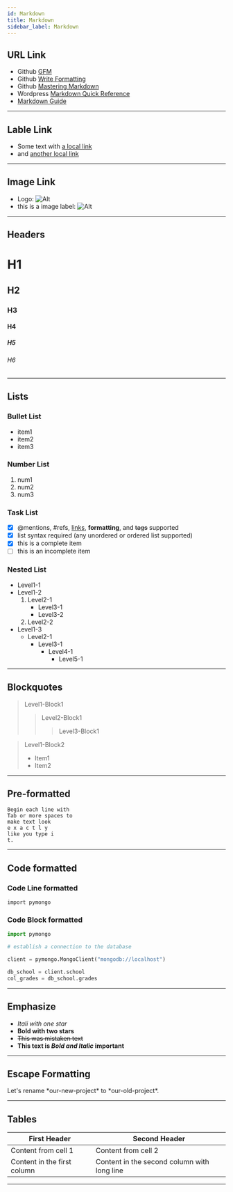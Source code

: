 ```yaml
---
id: Markdown
title: Markdown
sidebar_label: Markdown
---
```


## URL Link

- Github [GFM](https://github.github.com/gfm/)
- Github [Write Formatting](https://help.github.com/en/articles/basic-writing-and-formatting-syntax)
- Github [Mastering Markdown](https://guides.github.com/features/mastering-markdown/)
- Wordpress [Markdown Quick Reference](https://en.support.wordpress.com/markdown-quick-reference/)
- [Markdown Guide](https://www.markdownguide.org/)

---

## Lable Link

- Some text with [a local link][1]
- and [another local link][2]

---

## Image Link

- Logo: ![Alt](/img/Markdown-Markdown.png "Markdown Logo")
- this is a image label: ![Alt][3]

---

## Headers

# H1

## H2

### H3

#### H4

##### H5

###### H6

---

## Lists

### Bullet List

- item1
- item2
- item3

### Number List

1. num1
2. num2
3. num3

### Task List

- [x] @mentions, #refs, [links](), **formatting**, and <del>tags</del> supported
- [x] list syntax required (any unordered or ordered list supported)
- [x] this is a complete item
- [ ] this is an incomplete item

### Nested List

- Level1-1
- Level1-2
  1. Level2-1
     - Level3-1
     - Level3-2
  2. Level2-2
- Level1-3
  - Level2-1
    - Level3-1
      - Level4-1
        - Level5-1

---

## Blockquotes

> Level1-Block1
>
> > Level2-Block1
> >
> > > Level3-Block1

> Level1-Block2
>
> - Item1
> - Item2

---

## Pre-formatted

    Begin each line with
    Tab or more spaces to
    make text look
    e x a c t l y
    like you type i
    t.

---

## Code formatted

### Code Line formatted

`import pymongo`

### Code Block formatted

```python
import pymongo

# establish a connection to the database

client = pymongo.MongoClient("mongodb://localhost")

db_school = client.school
col_grades = db_school.grades
```

---

## Emphasize

- _Itali with one star_
- **Bold with two stars**
- ~~This was mistaken text~~
- **This text is _Bold and Italic_ important**

---

## Escape Formatting

Let's rename \*our-new-project\* to \*our-old-project\*.

---

## Tables

| First Header                | Second Header                               |
| --------------------------- | ------------------------------------------- |
| Content from cell 1         | Content from cell 2                         |
| Content in the first column | Content in the second column with long line |

---

[1]: http://google.com/ "Google"
[2]: http://youtube.com/ "Youtube"
[3]: /img/Markdown-logo.png "Markdown-logo.png"
